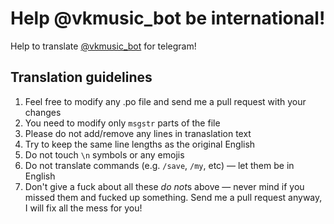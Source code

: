 # Help @vkmusic_bot be international!
Help to translate [@vkmusic_bot](https://telegram.me/vkmusic_bot) for telegram!

## Translation guidelines
1. Feel free to modify any .po file and send me a pull request with your changes
2. You need to modify only `msgstr` parts of the file
3. Please do not add/remove any lines in tranaslation text
4. Try to keep the same line lengths as the original English 
4. Do not touch `\n` symbols or any emojis
5. Do not translate commands (e.g. `/save`, `/my`, etc) — let them be in English
6. Don't give a fuck about all these *do not*s above — never mind if you missed them and fucked up something. Send me a pull request anyway, I will fix all the mess for you!
